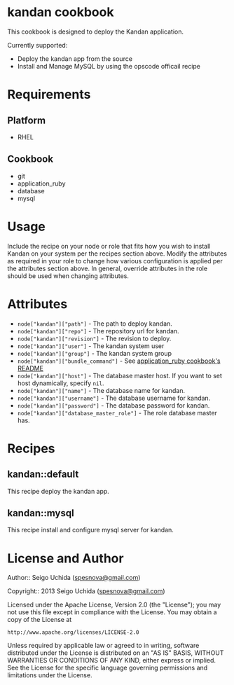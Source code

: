 # kandan cookbook
This cookbook is designed to deploy the Kandan application.

Currently supported:

* Deploy the kandan app from the source
* Install and Manage MySQL by using the opscode officail recipe

# Requirements
## Platform

* RHEL

## Cookbook

* git
* application_ruby
* database
* mysql

# Usage
Include the recipe on your node or role that fits how you wish to install Kandan on your system per the recipes section above. Modify the attributes as required in your role to change how various configuration is applied per the attributes section above. In general, override attributes in the role should be used when changing attributes.

# Attributes

* `node["kandan"]["path"]` - The path to deploy kandan.
* `node["kandan"]["repo"]` - The repository url for kandan.
* `node["kandan"]["revision"]` - The revision to deploy.
* `node["kandan"]["user"]` - The kandan system user
* `node["kandan"]["group"]` - The kandan system group
* `node["kandan"]["bundle_command"]` - See [application_ruby cookbook's README](https://github.com/opscode-cookbooks/application_ruby)
* `node["kandan"]["host"]` - The database master host. If you want to set host dynamically, specify `nil`.
* `node["kandan"]["name"]` - The database name for kandan.
* `node["kandan"]["username"]` - The database username for kandan.
* `node["kandan"]["password"]` - The database password for kandan.
* `node["kandan"]["database_master_role"]` - The role database master has.
 

# Recipes
## kandan::default
This recipe deploy the kandan app.

## kandan::mysql
This recipe install and configure mysql server for kandan.

# License and Author

Author:: Seigo Uchida (<spesnova@gmail.com>)

Copyright:: 2013 Seigo Uchida (<spesnova@gmail.com>)

Licensed under the Apache License, Version 2.0 (the "License"); you may not use this file except in compliance with the License. You may obtain a copy of the License at

```
http://www.apache.org/licenses/LICENSE-2.0
```

Unless required by applicable law or agreed to in writing, software distributed under the License is distributed on an "AS IS" BASIS, WITHOUT WARRANTIES OR CONDITIONS OF ANY KIND, either express or implied. See the License for the specific language governing permissions and limitations under the License.

